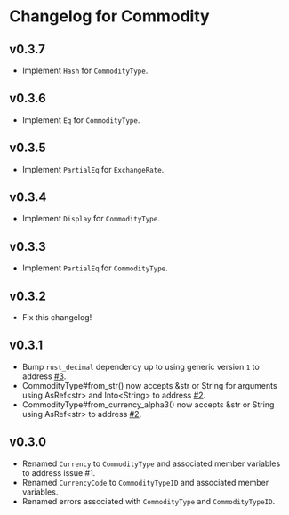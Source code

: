 # Changelog for Commodity

## v0.3.7

+ Implement `Hash` for `CommodityType`.

## v0.3.6

+ Implement `Eq` for `CommodityType`.

## v0.3.5

+ Implement `PartialEq` for `ExchangeRate`.

## v0.3.4

+ Implement `Display` for `CommodityType`.

## v0.3.3

+ Implement `PartialEq` for `CommodityType`.

## v0.3.2

+ Fix this changelog!

## v0.3.1

+ Bump `rust_decimal` dependency up to using generic version `1` to address [#3](https://github.com/kellpossible/commodity/issues/3).
+ CommodityType#from_str() now accepts &str or String for arguments using AsRef\<str\> and Into\<String\> to address [#2](https://github.com/kellpossible/commodity/issues/2).
+ CommodityType#from_currency_alpha3() now accepts &str or String using AsRef\<str\> to address [#2](https://github.com/kellpossible/commodity/issues/2).

## v0.3.0

+ Renamed `Currency` to `CommodityType` and associated member variables to address issue #1.
+ Renamed `CurrencyCode` to `CommodityTypeID` and associated member variables.
+ Renamed errors associated with `CommodityType` and `CommodityTypeID`.
